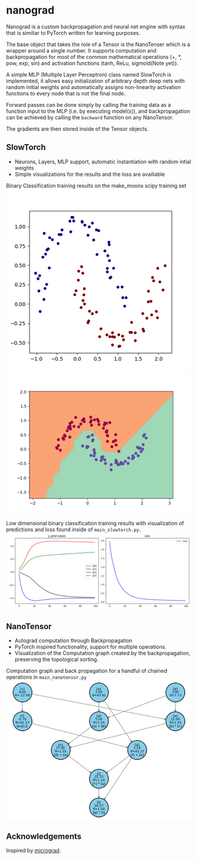 # nanograd
Nanograd is a custom backpropagation and neural net engine with syntax that is
similiar to PyTorch written for learning purposes.

The base object that takes the role of a Tensor is the NanoTenser which is a
wrapper around a single number. It supports computation and backpropagation
for most of the common mathematical operations (+, *, pow, exp, sin) and
activation functions (tanh, ReLu, sigmoid(Note yet)).

A simple MLP (Multiple Layer Perceptron) class named SlowTorch is implemented,
it allows easy initialization of arbitrary depth deep nets with random initial
weights and automatically assigns non-linearity activation functions to every
node that is not the final node.

Forward passes can be done simply by calling the training data as a function
input to the MLP (i.e. by executing model(x)), and backpropagation 
can be achieved by calling the `backward` function on any NanoTensor.

The gradients are then stored inside of the Tensor objects.

## SlowTorch 
* Neurons, Layers, MLP support, automatic instantiation with random intial weights
* Simple visualizations for the results and the loss are availiable

Binary Classification training results on the make_moons scipy training set
![Image](/images/make_moons_dataset.png)
![Image](/images/make_moons_results.png)

Low dimensional binary classification training results with visualization of predictions and loss found inside of `main_slowtorch.py`. 
![Image](/images/slowtorch_binary_classification.png)

## NanoTensor
* Autograd computation through Backpropagation
* PyTorch inspired functionality, support for multiple operations.
* Visualization of the Computation graph created by the backpropagation, preserving the topological sorting.

Computation graph and back propagation for a handful of chained operations in `main_nanotensor.py`
![Image](/images/computation_graph_total.png)

## Acknowledgements
Inspired by [micrograd](https://github.com/karpathy/micrograd).
